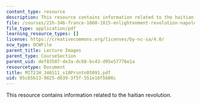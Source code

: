 ```yaml
---
content_type: resource
description: This resource contains information related to the haitian revolution.
file: /courses/21h-346-france-1660-1815-enlightenment-revolution-napoleon-spring-2011/05cb5b139825d6393f5f551e16f5b86c_MIT21H_346S11_s18Prsntn05091.pdf
file_type: application/pdf
learning_resource_types: []
license: https://creativecommons.org/licenses/by-nc-sa/4.0/
ocw_type: OCWFile
parent_title: Lecture Images
parent_type: CourseSection
parent_uid: def83507-de3a-dc68-bc43-d95e57776e1a
resourcetype: Document
title: MIT21H_346S11_s18Prsntn05091.pdf
uid: 05cb5b13-9825-d639-3f5f-551e16f5b86c
---
```

This resource contains information related to the haitian revolution.